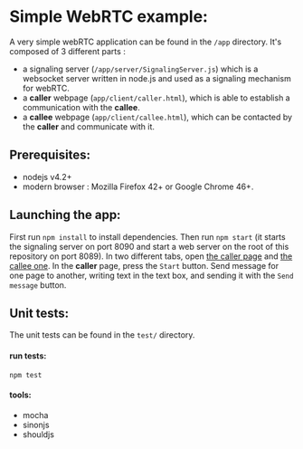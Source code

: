 # Simple WebRTC example:

A very simple webRTC application can be found in the `/app` directory. It's composed of 3 different parts :

- a signaling server (`/app/server/SignalingServer.js`) which is a websocket server written in node.js and used as a signaling mechanism for webRTC. 
- a **caller** webpage (`app/client/caller.html`), which is able to establish a communication with the **callee**.
- a **callee** webpage (`app/client/callee.html`), which can be contacted by the **caller** and communicate with it.

## Prerequisites:
- nodejs v4.2+
- modern browser : Mozilla Firefox 42+ or Google Chrome 46+.

## Launching the app:
First run `npm install` to install dependencies.
Then run `npm start` (it starts the signaling server on port 8090 and start a web server on the root of this repository on port 8089).
In two different tabs, open [the caller page](http://localhost:8089/app/client/caller.html) and [the callee one](http://localhost:8089/app/client/callee.html).
In the **caller** page, press the `Start` button.
Send message for one page to another, writing text in the text box, and sending it with the `Send message` button.

## Unit tests:
The unit tests can be found in the `test/` directory.
#### run tests:
`npm test`

#### tools:
- mocha
- sinonjs
- shouldjs
